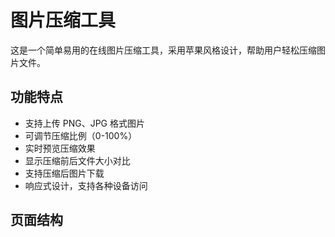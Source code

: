 # 图片压缩工具

这是一个简单易用的在线图片压缩工具，采用苹果风格设计，帮助用户轻松压缩图片文件。

## 功能特点

- 支持上传 PNG、JPG 格式图片
- 可调节压缩比例（0-100%）
- 实时预览压缩效果
- 显示压缩前后文件大小对比
- 支持压缩后图片下载
- 响应式设计，支持各种设备访问

## 页面结构 